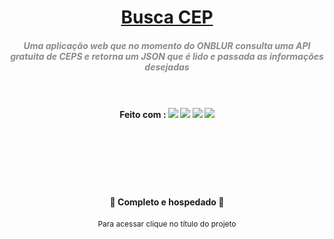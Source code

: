 <h1 align="center" ><a href="http://diego-quiz.great-site.net/pesquisa_endereco/">Busca CEP</a></h1>

<h5 align="center" style="color:#8B8989;">Uma aplicação web que no momento do ONBLUR consulta uma API gratuita de CEPS e retorna um JSON que é lido e passada as informações desejadas <br><br><br></h5>
<h4 align="center">
Feito com : <img src="https://img.shields.io/static/v1?label=&message=HTML5&color=FFF&style=for-the-badge&logo=html5"/>
<img src="https://img.shields.io/static/v1?label=&message=JAVASCRIPT&color=FFF&style=for-the-badge&logo=javascript"/>
<img src="https://img.shields.io/static/v1?label=&message=CSS3&color=1572B6&style=for-the-badge&logo=css3"/>
<img src="https://img.shields.io/static/v1?label=&message=CSS3&color=1572B6&style=for-the-badge&logo=JQUERY"/></h4><br><br><br><br><br>





<h4 align="center">  🚀  Completo e hospedado  🚀</h4>
<p align="center" style="font-size:12px">Para acessar clique no título do projeto</p>

